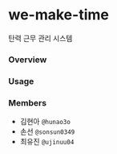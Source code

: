 # we-make-time
탄력 근무 관리 시스템

### Overview

### Usage

### Members
- 김현아 `@hunao3o`
- 손선 `@sonsun0349`
- 최유진 `@ujinuu04`